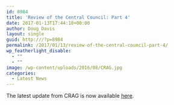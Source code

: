 ```yaml
---
id: 8984
title: 'Review of the Central Council: Part 4'
date: 2017-01-13T17:44:18+00:00
author: Doug Davis
layout: single
guid: http:///?p=8984
permalink: /2017/01/13/review-of-the-central-council-part-4/
wp_featherlight_disable:
  - ""
  - ""
image: /wp-content/uploads/2016/08/CRAG.jpg
categories:
  - Latest News
---
```

The latest update from CRAG is now available [here](http:///review/part4/).
